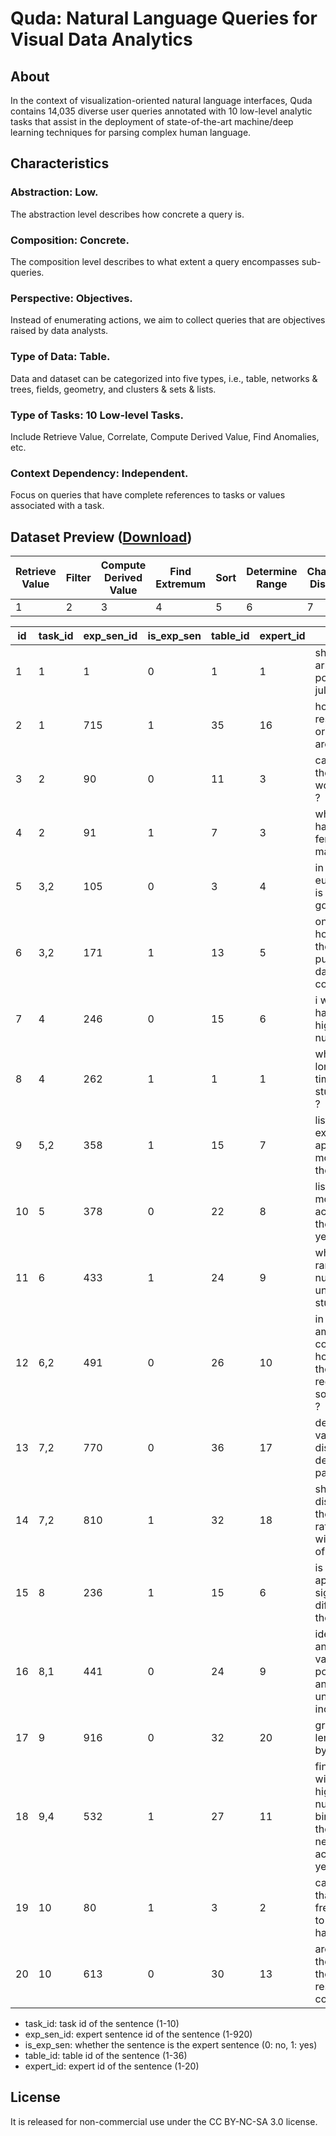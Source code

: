 # Quda: Natural Language Queries for Visual Data Analytics

<!-- Detailed introduction of Quda can be found in: [arxiv](www) -->

## About

In the context of visualization-oriented natural language interfaces, Quda contains 14,035 diverse user queries annotated with 10 low-level analytic tasks that assist in the deployment of state-of-the-art machine/deep learning techniques for parsing complex human language.

## Characteristics

### Abstraction: Low.

The abstraction level describes how concrete a query is.

### Composition: Concrete.

The composition level describes to what extent a query encompasses sub-queries.

### Perspective: Objectives.

Instead of enumerating actions, we aim to collect queries that are objectives raised by data analysts.

### Type of Data: Table.

Data and dataset can be categorized into five types, i.e., table, networks & trees, fields, geometry, and clusters & sets & lists.

### Type of Tasks: 10 Low-level Tasks.

Include Retrieve Value, Correlate, Compute Derived Value, Find Anomalies, etc.

### Context Dependency: Independent.

Focus on queries that have complete references to tasks or values associated with a task.

## Dataset Preview ([Download](https://github.com/freenli/quda_corpus))

| Retrieve Value  | Filter | Compute Derived Value | Find Extremum | Sort | Determine Range | Characterize Distribution | Find Anomalies | Cluster | Correlate |
| --------------- | ------ | --------------------- | ------------- | ---- | --------------- | ------------------------- | -------------- | ------- | --------- |
| 1               | 2      | 3                     | 4             | 5    | 6               | 7                         | 8              | 9       | 10        |    


| id  | task_id | exp_sen_id | is_exp_sen | table_id | expert_id | sentence                                                                                      |
| --- | ------- | ---------- | ---------- | -------- | --------- | --------------------------------------------------------------------------------------------- |
| 1   | 1       | 1          | 0          | 1        | 1         | show me arkansas' population on july 1 , 2002 .                                               |
| 2   | 1       | 715        | 1          | 35       | 16        | how many residents in orange county are asians ?                                              |
| 3   | 2       | 90         | 0          | 11       | 3         | can you tell me the team that won the game ?                                                  |
| 4   | 2       | 91         | 1          | 7        | 3         | which country has more females than males ?                                                   |
| 5   | 3,2       | 105        | 0          | 3        | 4         | in western europe , what is the average gdp ?                                                 |
| 6   | 3,2       | 171        | 1          | 13       | 5         | on average , how long are the books published by dark horse comics ?                          |
| 7   | 4       | 246        | 0          | 15       | 6         | i would like to have the highest rating number .                                              |
| 8   | 4       | 262        | 1          | 1        | 1         | what is the longest study time that students have ?                                           |
| 9   | 5,2       | 358        | 1          | 15       | 7         | list all the expensive apps , from the most recent to the oldest .                            |
| 10  | 5       | 378        | 0          | 22       | 8         | list all the movies according to their release year .                                         |
| 11  | 6       | 433        | 1          | 24       | 9         | what is the range of the number of undergraduate students ?                                   |
| 12  | 6,2       | 491        | 0          | 26       | 10        | in the south american countries , how large is the range of registered soccer players ?       |
| 13  | 7,2       | 770        | 0          | 36       | 17        | determine the value distribution of deaf -blind patients .                                    |
| 14  | 7,2       | 810        | 1          | 32       | 18        | show me the distribution of the population ratio binned with a bin size of 0.5 .              |
| 15  | 8       | 236        | 1          | 15       | 6         | is there any app that is significantly different from the others ?                            |
| 16  | 8,1       | 441        | 0          | 24       | 9         | identify the anomalous values of both postgraduate and undergraduate income .                 |
| 17  | 9       | 916        | 0          | 32       | 20        | group the length of trip by initial sites .                                                   |
| 18  | 9,4       | 532        | 1          | 27       | 11        | find the cluster with the highest number of births among the neighborhoods across the years . |
| 19  | 10      | 80         | 1          | 3        | 2         | can we infer that higher freedom leads to higher happiness ?                                  |
| 20  | 10      | 613        | 0          | 30       | 13        | are the ages of the actors and their winning results correlated ?                             |

- task_id: task id of the sentence (1-10)
- exp_sen_id: expert sentence id of the sentence (1-920)
- is_exp_sen: whether the sentence is the expert sentence (0: no, 1: yes)
- table_id: table id of the sentence (1-36)
- expert_id: expert id of the sentence (1-20)

## License

It is released for non-commercial use under the CC BY-NC-SA 3.0 license.
